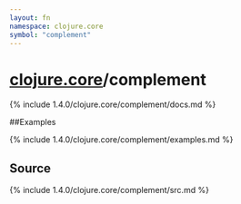 ```yaml
---
layout: fn
namespace: clojure.core
symbol: "complement"
---
```


# [clojure.core](../)/complement

{% include 1.4.0/clojure.core/complement/docs.md %}

##Examples

{% include 1.4.0/clojure.core/complement/examples.md %}
## Source
{% include 1.4.0/clojure.core/complement/src.md %}

